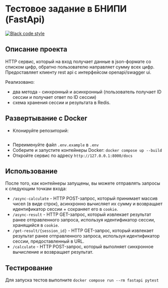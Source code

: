 # Тестовое задание в БНИПИ (FastApi)

[![Black code style](https://img.shields.io/badge/code%20style-black-000000.svg)](https://github.com/ambv/black)


## Описание проекта

HTTP сервис,  который на вход получает данные в json-формате со списком цифр, обратно пользователю направляет сумму всех цифр. Предоставляет клиенту rest api с интерфейсом openapi/swagger ui.

Реализовано:
- два метода - синхронный и асинхронный (пользователь получает ID сессии и получает ответ по ID сессии)
- схема хранения сессии и результата в Redis.

## Развертывание с Docker

- Клонируйте репозиторий:
```git clone https://github.com/baikov/fastapi-bnipi
```
- Переименуйте файл `.env.example` в `.env`
- Соберите и запустите контейнеры Docker: `docker compose up --build`
- Откройте сервис по адресу `http://127.0.0.1:8000/docs`


## Использование

После того, как контейнеры запущены, вы можете отправлять запросы к следующим точкам входа:



- `/async-calculate` - HTTP POST-запрос, который принимает массив чисел (в виде строк), асинхронно вычисляет их сумму и возвращает идентификатор сессии + cохраняет его в `cookie`.
- `/async-result` - HTTP GET-запрос, который извлекает результат ранее отправленного запроса, используя идентификатор сессии, хранящийся в `cookie`.
- `/get-result/{session_id}` - HTTP GET-запрос, который извлекает результат ранее отправленного запроса, используя идентификатор сессии, предоставленный в URL.
- `/calculate` - HTTP POST-запрос, который выполняет синхронное вычисление и возвращает результат.


## Тестирование

Для запуска тестов выполните
`docker compose run --rm fastapi pytest`

